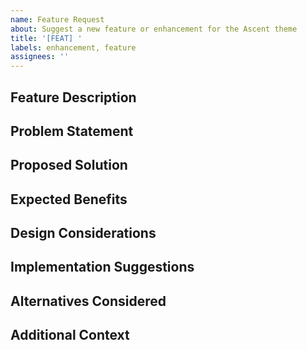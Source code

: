 ```yaml
---
name: Feature Request
about: Suggest a new feature or enhancement for the Ascent theme
title: '[FEAT] '
labels: enhancement, feature
assignees: ''
---
```


## Feature Description
<!-- A clear and concise description of the feature you're requesting -->

## Problem Statement
<!-- Describe the problem this feature would solve or the need it addresses -->

## Proposed Solution
<!-- Describe how you envision this feature working -->

## Expected Benefits
<!-- How would this feature improve the theme or user experience -->

## Design Considerations
<!-- Any mockups, design requirements, or UI/UX considerations -->

## Implementation Suggestions
<!-- Optional: Any suggestions for how to implement this feature -->

## Alternatives Considered
<!-- Optional: Alternative solutions or features you've considered -->

## Additional Context
<!-- Any other information that might be relevant to the feature request -->
